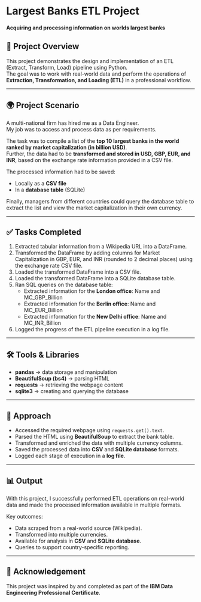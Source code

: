 # Largest Banks ETL Project 
**Acquiring and processing information on worlds largest banks**

## 📖 Project Overview
This project demonstrates the design and implementation of an ETL (Extract, Transform, Load) pipeline using Python.  
The goal was to work with real-world data and perform the operations of **Extraction, Transformation, and Loading (ETL)** in a professional workflow.

---

## 🌍 Project Scenario
A multi-national firm has hired me as a Data Engineer.  
My job was to access and process data as per requirements.

The task was to compile a list of the **top 10 largest banks in the world ranked by market capitalization (in billion USD)**.  
Further, the data had to be **transformed and stored in USD, GBP, EUR, and INR**, based on the exchange rate information provided in a CSV file.  

The processed information had to be saved:  
- Locally as a **CSV file**  
- In a **database table** (SQLite)  

Finally, managers from different countries could query the database table to extract the list and view the market capitalization in their own currency.

---

## ✅ Tasks Completed
1. Extracted tabular information from a Wikipedia URL into a DataFrame.  
2. Transformed the DataFrame by adding columns for Market Capitalization in GBP, EUR, and INR (rounded to 2 decimal places) using the exchange rate CSV file.  
3. Loaded the transformed DataFrame into a CSV file.  
4. Loaded the transformed DataFrame into a SQLite database table.  
5. Ran SQL queries on the database table:  
   - Extracted information for the **London office**: Name and MC_GBP_Billion  
   - Extracted information for the **Berlin office**: Name and MC_EUR_Billion  
   - Extracted information for the **New Delhi office**: Name and MC_INR_Billion  
6. Logged the progress of the ETL pipeline execution in a log file.  

---

## 🛠️ Tools & Libraries
- **pandas** → data storage and manipulation  
- **BeautifulSoup (bs4)** → parsing HTML  
- **requests** → retrieving the webpage content  
- **sqlite3** → creating and querying the database  

---

## 🔎 Approach
- Accessed the required webpage using `requests.get().text`.  
- Parsed the HTML using **BeautifulSoup** to extract the bank table.  
- Transformed and enriched the data with multiple currency columns.  
- Saved the processed data into **CSV** and **SQLite database** formats.  
- Logged each stage of execution in a **log file**.  

---

## 📊 Output
With this project, I successfully performed ETL operations on real-world data and made the processed information available in multiple formats.  

Key outcomes:  
- Data scraped from a real-world source (Wikipedia).  
- Transformed into multiple currencies.  
- Available for analysis in **CSV** and **SQLite database**.  
- Queries to support country-specific reporting.  

---

## 🙌 Acknowledgement
This project was inspired by and completed as part of the **IBM Data Engineering Professional Certificate**.  

